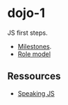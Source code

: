 # dojo-1

JS first steps.

- [Milestones](https://github.com/onlyjedis/dojo-1/milestones).
- [Role model](http://localtodos.com/)

## Ressources
- [Speaking JS](http://speakingjs.com)
